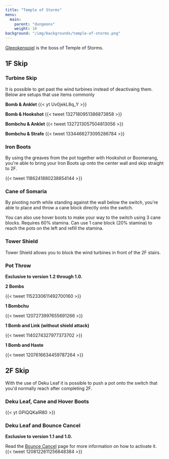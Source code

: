 ```yaml
---
title: "Temple of Storms"
menu:
  main:
    parent: "dungeons"
    weight: 10
background: "/img/backgrounds/temple-of-storms.png"
---
```


[Gleeokenspiel](/bosses/gleeokenspiel) is the boss of Temple of Storms.

## 1F Skip

### Turbine Skip

It is possible to get past the wind turbines instead of deactivaing them.
Below are setups that use items commonly

**Bomb & Anklet**
{{< yt Uv0jekL8q_Y >}}

**Bomb & Hookshot**
{{< tweet 1327180951386873858 >}}

**Bombchu & Anklet**
{{< tweet 1327213057504813056 >}}

**Bombchu & Strafe**
{{< tweet 1334466273095286784 >}}

### Iron Boots

By using the greaves from the pot together with Hookshot or Boomerang, you're able to bring your Iron Boots up onto the center wall and skip straight to 2F.

{{< tweet 1186241880238854144 >}}

### Cane of Somaria

By pivoting north while standing against the wall below the switch, you're able to place and throw a cane block directly onto the switch.

You can also use hover boots to make your way to the switch using 3 cane blocks. Requires 60% stamina.
Can use 1 cane block (20% stamina) to reach the pots on the left and refill the stamina.

### Tower Shield

Tower Shield allows you to block the wind turbines in front of the 2F stairs.

### Pot Throw

**Exclusive to version 1.2 through 1.0.**

**2 Bombs**

{{< tweet 1152330611492700160 >}}

**1 Bombchu**

{{< tweet 1207273997655691266 >}}

**1 Bomb and Link (without shield attack)**

{{< tweet 1140274327977373702 >}}

**1 Bomb and Haste**

{{< tweet 1207616634459787264 >}}

## 2F Skip

With the use of Deku Leaf it is possible to push a pot onto the switch that you'd normally reach after completing 2F.

### Deku Leaf, Cane and Hover Boots

{{< yt GPiQQKaIR80 >}}

### Deku Leaf and Bounce Cancel

**Exclusive to version 1.1 and 1.0.**

Read the [Bounce Cancel](/tech/bounce-cancel/) page for more information on how to activate it.
{{< tweet 1208122611256848384 >}}
